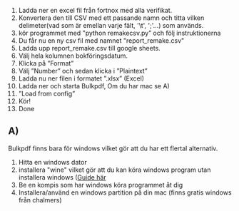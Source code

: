 1.  Ladda ner en excel fil från fortnox med alla verifikat.
2.  Konvertera den till CSV med ett passande namn och titta vilken delimeter(vad som är emellan varje fält, '\t', ';'...) som används.
3.  kör programmet med "python remakecsv.py” och följ instruktionerna
4.  Du får nu en ny csv fil med namnet "report_remake.csv"
5.  Ladda upp report_remake.csv till google sheets.
6.  Välj hela kolumnen bokföringsdatum.
7.  Klicka på ”Format”
8.  Välj ”Number” och sedan klicka i ”Plaintext”
9.  Ladda nu ner filen i formatet ”.xlsx” (Excel)
10. Ladda ner och starta Bulkpdf, Om du har mac se A)
11. ”Load from config”
12. Kör!
13. Done

## A)

Bulkpdf finns bara för windows vilket gör att du har ett flertal alternativ.

1.  Hitta en windows dator
2.  installera "wine" vilket gör att du kan köra windows program utan installera windows ([Guide här](https://www.davidbaumgold.com/tutorials/wine-mac/)
3.  Be en kompis som har windows köra programmet åt dig
4.  Installera/använd en windows partition på din mac (finns gratis windows från chalmers)
